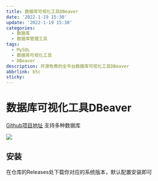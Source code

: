 ```yaml
---
title: 数据库可视化工具DBeaver
date: '2022-1-19 15:30'
update: '2022-1-19 15:30'
categories:
  - 数据库
  - 数据库管理工具
tags:
  - MySQL
  - 数据库可视化工具
  - DBeaver
description: 开源免费的全平台数据库可视化工具DBeaver
abbrlink: b5c
sticky:
---
```


# 数据库可视化工具DBeaver

[Github项目地址](https://github.com/dbeaver/dbeaver)
支持多种数据库

![](https://cos.blog.fsyume.com/blog-pic/202205261350789.png)

## 安装
在仓库的Releases处下载你对应的系统版本，默认配置安装即可

